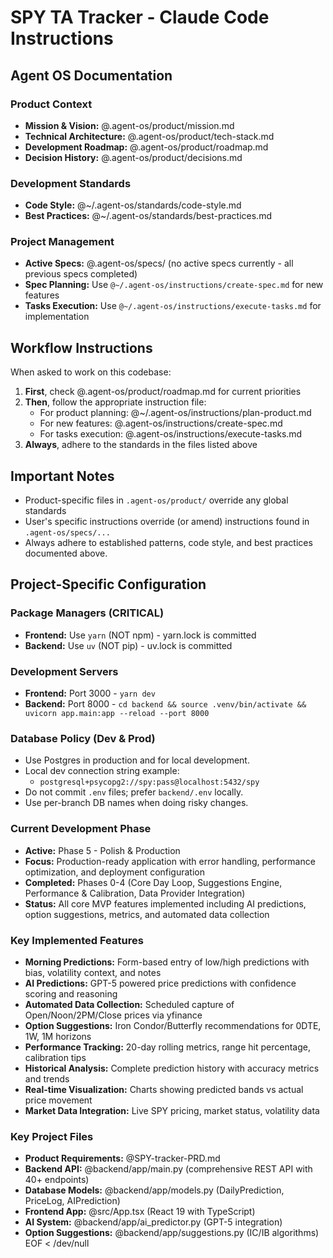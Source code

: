 # SPY TA Tracker - Claude Code Instructions

## Agent OS Documentation

### Product Context
- **Mission & Vision:** @.agent-os/product/mission.md
- **Technical Architecture:** @.agent-os/product/tech-stack.md
- **Development Roadmap:** @.agent-os/product/roadmap.md
- **Decision History:** @.agent-os/product/decisions.md

### Development Standards
- **Code Style:** @~/.agent-os/standards/code-style.md
- **Best Practices:** @~/.agent-os/standards/best-practices.md

### Project Management
- **Active Specs:** @.agent-os/specs/ (no active specs currently - all previous specs completed)
- **Spec Planning:** Use `@~/.agent-os/instructions/create-spec.md` for new features
- **Tasks Execution:** Use `@~/.agent-os/instructions/execute-tasks.md` for implementation

## Workflow Instructions

When asked to work on this codebase:

1. **First**, check @.agent-os/product/roadmap.md for current priorities
2. **Then**, follow the appropriate instruction file:
   - For product planning: @~/.agent-os/instructions/plan-product.md
   - For new features: @.agent-os/instructions/create-spec.md
   - For tasks execution: @.agent-os/instructions/execute-tasks.md
3. **Always**, adhere to the standards in the files listed above

## Important Notes

- Product-specific files in `.agent-os/product/` override any global standards
- User's specific instructions override (or amend) instructions found in `.agent-os/specs/...`
- Always adhere to established patterns, code style, and best practices documented above.

## Project-Specific Configuration

### Package Managers (CRITICAL)
- **Frontend:** Use `yarn` (NOT npm) - yarn.lock is committed
- **Backend:** Use `uv` (NOT pip) - uv.lock is committed

### Development Servers
- **Frontend:** Port 3000 - `yarn dev`
- **Backend:** Port 8000 - `cd backend && source .venv/bin/activate && uvicorn app.main:app --reload --port 8000`

### Database Policy (Dev & Prod)
- Use Postgres in production and for local development.
- Local dev connection string example:
  - `postgresql+psycopg2://spy:pass@localhost:5432/spy`
- Do not commit `.env` files; prefer `backend/.env` locally.
- Use per-branch DB names when doing risky changes.

### Current Development Phase
- **Active:** Phase 5 - Polish & Production
- **Focus:** Production-ready application with error handling, performance optimization, and deployment configuration
- **Completed:** Phases 0-4 (Core Day Loop, Suggestions Engine, Performance & Calibration, Data Provider Integration)
- **Status:** All core MVP features implemented including AI predictions, option suggestions, metrics, and automated data collection

### Key Implemented Features
- **Morning Predictions:** Form-based entry of low/high predictions with bias, volatility context, and notes
- **AI Predictions:** GPT-5 powered price predictions with confidence scoring and reasoning
- **Automated Data Collection:** Scheduled capture of Open/Noon/2PM/Close prices via yfinance
- **Option Suggestions:** Iron Condor/Butterfly recommendations for 0DTE, 1W, 1M horizons
- **Performance Tracking:** 20-day rolling metrics, range hit percentage, calibration tips
- **Historical Analysis:** Complete prediction history with accuracy metrics and trends
- **Real-time Visualization:** Charts showing predicted bands vs actual price movement
- **Market Data Integration:** Live SPY pricing, market status, volatility data

### Key Project Files
- **Product Requirements:** @SPY-tracker-PRD.md
- **Backend API:** @backend/app/main.py (comprehensive REST API with 40+ endpoints)
- **Database Models:** @backend/app/models.py (DailyPrediction, PriceLog, AIPrediction)
- **Frontend App:** @src/App.tsx (React 19 with TypeScript)
- **AI System:** @backend/app/ai_predictor.py (GPT-5 integration)
- **Option Suggestions:** @backend/app/suggestions.py (IC/IB algorithms)
EOF < /dev/null